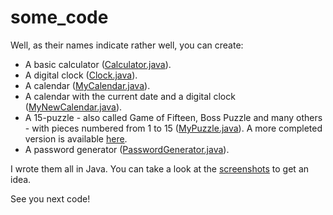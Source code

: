 # some_code
Well, as their names indicate rather well, you can create:
- A basic calculator ([Calculator.java](https://github.com/RealJavaDoe/some_code/blob/master/classes/Calculator.java)).
- A digital clock ([Clock.java](https://github.com/RealJavaDoe/some_code/blob/master/classes/Clock.java)).
- A calendar ([MyCalendar.java](https://github.com/RealJavaDoe/some_code/blob/master/classes/MyCalendar.java)).
- A calendar with the current date and a digital clock ([MyNewCalendar.java](https://github.com/RealJavaDoe/some_code/blob/master/classes/MyNewCalendar.java)).
- A 15-puzzle - also called Game of Fifteen, Boss Puzzle and many others - with pieces numbered from 1 to 15 ([MyPuzzle.java](https://github.com/RealJavaDoe/some_code/blob/master/classes/MyPuzzle.java)). A more completed version is available [here](https://github.com/RealJavaDoe/15-puzzle).
- A password generator ([PasswordGenerator.java](https://github.com/RealJavaDoe/some_code/blob/master/classes/PasswordGenerator.java)).

I wrote them all in Java. You can take a look at the [screenshots](https://github.com/RealJavaDoe/some_code/tree/master/screenshots) to get an idea.

See you next code!
